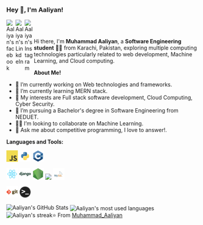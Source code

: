 <h3 title="hehehe"> Hey 👋, I'm Aaliyan!</h3>
<a href="mailto:aaliyan1230@gmail.com">
  <img align="left" alt="Aaliyan's facebook" width="24px" src="https://cdn.jsdelivr.net/npm/simple-icons@v3/icons/gmail.svg" />
</a>
<a href="https://www.linkedin.com/in/muhammad-aaliyan-8a031b209/">
  <img align="left" alt="Aaliyan's LinkdeIn" width="24px" src="https://cdn.jsdelivr.net/npm/simple-icons@v3/icons/linkedin.svg" />
</a>
<a href="https://www.instagram.com/aaliyan03/">
  <img align="left" alt="Aaliyan's Instagram" width="24px" src="https://cdn.jsdelivr.net/npm/simple-icons@v3/icons/instagram.svg" />
</a>


<br>
<br />

Hi there, I'm **Muhammad Aaliyan**, a **Software Engineering student** 👨‍💻 from Karachi, Pakistan, exploring multiple computing technologies particularly related to web development, Machine Learning, and Cloud computing.


  

**About Me!**

- 🔭 I’m currently working on Web technologies and frameworks.
- 🌱 I’m currently learning MERN stack.
- 🤔 My interests are Full stack software development, Cloud Computing, Cyber Security.
- 💼 I’m pursuing a Bachelor's degree in Software Engineering from NEDUET.
- 👨‍💻 I’m looking to collaborate on Machine Learning.
- 💬 Ask me about competitive programming, I love to answer!.

**Languages and Tools:**  

<code><img height="30" src="https://raw.githubusercontent.com/github/explore/80688e429a7d4ef2fca1e82350fe8e3517d3494d/topics/javascript/javascript.png"></code>
<code><img height="30" src="https://raw.githubusercontent.com/github/explore/80688e429a7d4ef2fca1e82350fe8e3517d3494d/topics/python/python.png"></code>
<code><img height="30" src="https://raw.githubusercontent.com/github/explore/80688e429a7d4ef2fca1e82350fe8e3517d3494d/topics/cpp/cpp.png"></code>

<code><img height="30" src="https://raw.githubusercontent.com/github/explore/80688e429a7d4ef2fca1e82350fe8e3517d3494d/topics/react/react.png"></code>
<code><img height="30" src="https://raw.githubusercontent.com/github/explore/80688e429a7d4ef2fca1e82350fe8e3517d3494d/topics/django/django.png"></code>
<code><img height="30" src="https://raw.githubusercontent.com/github/explore/80688e429a7d4ef2fca1e82350fe8e3517d3494d/topics/nodejs/nodejs.png"></code>
<code><img height="30" src="http://mongodb-js.github.io/leaf/mongodb-leaf_16x16@2x.png"></code>
<code><img height="30" src="https://raw.githubusercontent.com/github/explore/80688e429a7d4ef2fca1e82350fe8e3517d3494d/topics/mysql/mysql.png"></code>

<code><img height="30" src="https://raw.githubusercontent.com/github/explore/80688e429a7d4ef2fca1e82350fe8e3517d3494d/topics/git/git.png"></code>
<code><img height="30" src="https://raw.githubusercontent.com/github/explore/80688e429a7d4ef2fca1e82350fe8e3517d3494d/topics/terminal/terminal.png"></code>

<img src="https://github-readme-stats.vercel.app/api?username=aaliyan1230&show_icons=true&hide_border=false&count_private=true&theme=github_dark&count_private=true" alt="Aaliyan's GitHub Stats">
<img align="center" alt="Aaliyan's most used languages" src="https://github-readme-stats.vercel.app/api/top-langs/?username=aaliyan1230&layout=compact&langs_count=9&theme=github_dark&count_private=true&exclude_repo=Optifine-Mod-Coder-Pack-1.16.1,Projects"/>
<img src="https://github-readme-streak-stats.herokuapp.com?user=aaliyan1230&theme=github-dark-blue&count_private=true&date_format=M%20j%5B%2C%20Y%5D" alt="Aaliyan's streak")


⭐️ From [Muhammad_Aaliyan](https://github.com/aaliyan1230)
